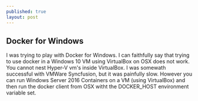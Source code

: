```yaml
---
published: true
layout: post
---
```

## Docker for Windows

I was trying to play with Docker for Windows. I can faithfully say that trying to use docker in a Windows 10 VM using VirtualBox on OSX does not work. You cannot nest Hyper-V vm's inside VirtualBox. I was somewath successful with VMWare Syncfusion, but it was painfully slow. However you can run Windows Server 2016 Containers on a VM (using VirtualBox) and then run the docker client from OSX witht the DOCKER_HOST environment variable set.
